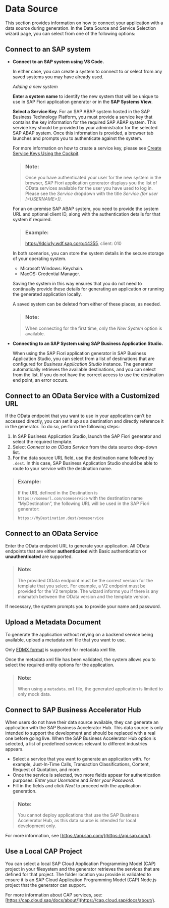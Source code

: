 <!-- loio37a0fcf2388c4e8e9e9e4942e6c5cff4 -->

# Data Source

This section provides information on how to connect your application with a data source during generation. In the Data Source and Service Selection wizard page, you can select from one of the following options:



<a name="loio37a0fcf2388c4e8e9e9e4942e6c5cff4__section_l4w_krq_qpb"/>

## Connect to an SAP system

-   **Connect to an SAP system using** **VS Code.**

    In either case, you can create a system to connect to or select from any saved systems you may have already used.

    *Adding a new system*

    **Enter a system name** to identify the new system that will be unique to use in SAP Fiori application generator or in the **SAP Systems View**.

    **Select a Service Key**. For an SAP ABAP system hosted in the SAP Business Technology Platform, you must provide a service key that contains the key information for the required SAP ABAP system. This service key should be provided by your administrator for the selected SAP ABAP system. Once this information is provided, a browser tab launches and prompts you to authenticate against the system.

    For more information on how to create a service key, please see [Create Service Keys Using the Cockpit](https://help.sap.com/products/BTP/65de2977205c403bbc107264b8eccf4b/cdf4f200db3e4c248fa67401937b2f78.html).

    > ### Note:  
    > Once you have authenticated your user for the new system in the browser, SAP Fiori application generator displays you the list of OData services available for the user you have used to log in. Please see the *Service* dropdown with the title *Service \(for user \[<USERNAME\>\]\)*.

    For an on-premise SAP ABAP system, you need to provide the system URL and optional client ID, along with the authentication details for that system if required.

    > ### Example:  
    > https://ldciu1y.wdf.sap.corp:44355, client: 010

    In both scenarios, you can store the system details in the secure storage of your operating system.

    -   Microsoft Windows: Keychain.
    -   MacOS: Credential Manager.

    Saving the system in this way ensures that you do not need to continually provide these details for generating an application or running the generated application locally.

    A saved system can be deleted from either of these places, as needed.

    > ### Note:  
    > When connecting for the first time, only the *New System* option is available.

-   **Connecting to an SAP System using** **SAP Business Application Studio.**

    When using the SAP Fiori application generator in SAP Business Application Studio, you can select from a list of destinations that are configured for *Business Application Studio* instance. The generator automatically retrieves the available destinations, and you can select from the list. If you do not have the correct access to use the destination end point, an error occurs.




<a name="loio37a0fcf2388c4e8e9e9e4942e6c5cff4__section_i2d_yzx_v4b"/>

## Connect to an OData Service with a Customized URL

If the OData endpoint that you want to use in your application can't be accessed directly, you can set it up as a destination and directly reference it in the generator. To do so, perform the following steps:

1.  In SAP Business Application Studio, launch the SAP Fiori generator and select the required template.
2.  Select *Connect to an OData Service* from the data source drop-down list.
3.  For the data source URL field, use the destination name followed by `.dest`. In this case, SAP Business Application Studio should be able to route to your service with the destination name.

> ### Example:  
> If the URL defined in the Destination is `https://someurl.com/someservice` with the destination name “MyDestination”, the following URL will be used in the SAP Fiori generator:
> 
> `https://MyDestination.dest/someservice`



<a name="loio37a0fcf2388c4e8e9e9e4942e6c5cff4__section_cxb_trq_qpb"/>

## Connect to an OData Service

Enter the OData endpoint URL to generate your application. All OData endpoints that are either **authenticated** with Basic authentication or **unauthenticated** are supported.

> ### Note:  
> The provided OData endpoint must be the correct version for the template that you select. For example, a V2 endpoint must be provided for the V2 template. The wizard informs you if there is any mismatch between the OData version and the template version.

If necessary, the system prompts you to provide your name and password.



<a name="loio37a0fcf2388c4e8e9e9e4942e6c5cff4__section_pmx_hvq_qpb"/>

## Upload a Metadata Document

To generate the application without relying on a backend service being available, upload a metadata xml file that you want to use.

Only [EDMX format](https://docs.microsoft.com/en-us/openspecs/windows_protocols/mc-edmx/5dff5e25-56a1-408b-9d44-bff6634c7d16) is supported for metadata xml file.

Once the metadata xml file has been validated, the system allows you to select the required entity options for the application.

> ### Note:  
> When using a `metadata.xml` file, the generated application is limited to only mock data.



<a name="loio37a0fcf2388c4e8e9e9e4942e6c5cff4__section_rqx_lsq_qpb"/>

## Connect to SAP Business Accelerator Hub

When users do not have their data source available, they can generate an application with the SAP Business Accelerator Hub. This data source is only intended to support the development and should be replaced with a real one before going live. When the SAP Business Accelerator Hub option is selected, a list of predefined services relevant to different industries appears.

-   Select a service that you want to generate an application with. For example, Just-In-Time Calls, Transaction Classifications, Content, Request of Quotation, and more.
-   Once the service is selected, two more fields appear for authentication purposes: *Enter your Username* and *Enter your Password*.
-   Fill in the fields and click *Next* to proceed with the application generation.

> ### Note:  
> You cannot deploy applications that use the SAP Business Accelerator Hub, as this data source is intended for local development only.

For more information, see [https://api.sap.com/](https://api.sap.com/).



<a name="loio37a0fcf2388c4e8e9e9e4942e6c5cff4__section_fbg_tsq_qpb"/>

## Use a Local CAP Project

You can select a local SAP Cloud Application Programming Model \(CAP\) project in your filesystem and the generator retrieves the services that are defined for that project. The folder location you provide is validated to ensure it is an SAP Cloud Application Programming Model \(CAP\) Node.js project that the generator can support.

For more information about CAP services, see: [https://cap.cloud.sap/docs/about/](https://cap.cloud.sap/docs/about/).

